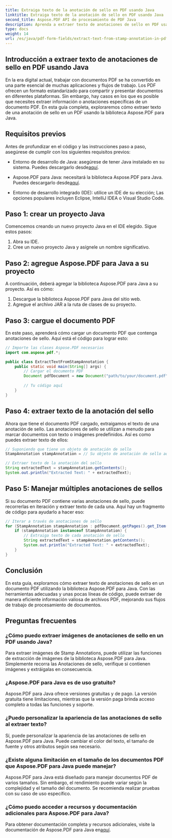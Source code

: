 ```yaml
---
title: Extraiga texto de la anotación de sello en PDF usando Java
linktitle: Extraiga texto de la anotación de sello en PDF usando Java
second_title: Aspose.PDF API de procesamiento de PDF Java
description: Aprenda a extraer texto de anotaciones de sello en PDF usando Java con esta guía completa. Utilice Aspose.PDF para Java para un procesamiento eficiente de documentos PDF.
type: docs
weight: 14
url: /es/java/pdf-form-fields/extract-text-from-stamp-annotation-in-pdf-using-java/
---
```


## Introducción a extraer texto de anotaciones de sello en PDF usando Java

En la era digital actual, trabajar con documentos PDF se ha convertido en una parte esencial de muchas aplicaciones y flujos de trabajo. Los PDF ofrecen un formato estandarizado para compartir y presentar documentos en diferentes plataformas. Sin embargo, hay casos en los que es posible que necesites extraer información o anotaciones específicas de un documento PDF. En esta guía completa, exploraremos cómo extraer texto de una anotación de sello en un PDF usando la biblioteca Aspose.PDF para Java.

## Requisitos previos

Antes de profundizar en el código y las instrucciones paso a paso, asegúrese de cumplir con los siguientes requisitos previos:

-  Entorno de desarrollo de Java: asegúrese de tener Java instalado en su sistema. Puedes descargarlo desde[aquí](https://www.java.com/download/).

-  Aspose.PDF para Java: necesitará la biblioteca Aspose.PDF para Java. Puedes descargarlo desde[aquí](https://releases.aspose.com/pdf/java/).

- Entorno de desarrollo integrado (IDE): utilice un IDE de su elección; Las opciones populares incluyen Eclipse, IntelliJ IDEA o Visual Studio Code.

## Paso 1: crear un proyecto Java

Comencemos creando un nuevo proyecto Java en el IDE elegido. Sigue estos pasos:

1. Abra su IDE.
2. Cree un nuevo proyecto Java y asígnele un nombre significativo.

## Paso 2: agregue Aspose.PDF para Java a su proyecto

A continuación, deberá agregar la biblioteca Aspose.PDF para Java a su proyecto. Así es cómo:

1. Descargue la biblioteca Aspose.PDF para Java del sitio web.
2. Agregue el archivo JAR a la ruta de clases de su proyecto.

## Paso 3: cargue el documento PDF

En este paso, aprenderá cómo cargar un documento PDF que contenga anotaciones de sello. Aquí está el código para lograr esto:

```java
// Importe las clases Aspose.PDF necesarias
import com.aspose.pdf.*;

public class ExtractTextFromStampAnnotation {
    public static void main(String[] args) {
        // Cargar el documento PDF
        Document pdfDocument = new Document("path/to/your/document.pdf");
        
        // Tu código aquí
    }
}
```

## Paso 4: extraer texto de la anotación del sello

Ahora que tiene el documento PDF cargado, extraigamos el texto de una anotación de sello. Las anotaciones de sello se utilizan a menudo para marcar documentos con texto o imágenes predefinidos. Así es como puedes extraer texto de ellos:

```java
// Suponiendo que tiene un objeto de anotación de sello
StampAnnotation stampAnnotation = // Su objeto de anotación de sello aquí

// Extraer texto de la anotación del sello
String extractedText = stampAnnotation.getContents();
System.out.println("Extracted Text: " + extractedText);
```

## Paso 5: Manejar múltiples anotaciones de sellos

Si su documento PDF contiene varias anotaciones de sello, puede recorrerlas en iteración y extraer texto de cada una. Aquí hay un fragmento de código para ayudarlo a hacer eso:

```java
// Iterar a través de anotaciones de sello
for (StampAnnotation stampAnnotation : pdfDocument.getPages().get_Item(1).getAnnotations()) {
    if (stampAnnotation instanceof StampAnnotation) {
        // Extraiga texto de cada anotación de sello
        String extractedText = stampAnnotation.getContents();
        System.out.println("Extracted Text: " + extractedText);
    }
}
```

## Conclusión

En esta guía, exploramos cómo extraer texto de anotaciones de sello en un documento PDF utilizando la biblioteca Aspose.PDF para Java. Con las herramientas adecuadas y unas pocas líneas de código, puede extraer de manera eficiente información valiosa de archivos PDF, mejorando sus flujos de trabajo de procesamiento de documentos.

## Preguntas frecuentes

### ¿Cómo puedo extraer imágenes de anotaciones de sello en un PDF usando Java?

Para extraer imágenes de Stamp Annotations, puede utilizar las funciones de extracción de imágenes de la biblioteca Aspose.PDF para Java. Simplemente recorra las Anotaciones de sello, verifique si contienen imágenes y extráigalas en consecuencia.

### ¿Aspose.PDF para Java es de uso gratuito?

Aspose.PDF para Java ofrece versiones gratuitas y de pago. La versión gratuita tiene limitaciones, mientras que la versión paga brinda acceso completo a todas las funciones y soporte.

### ¿Puedo personalizar la apariencia de las anotaciones de sello al extraer texto?

Sí, puede personalizar la apariencia de las anotaciones de sello en Aspose.PDF para Java. Puede cambiar el color del texto, el tamaño de fuente y otros atributos según sea necesario.

### ¿Existe alguna limitación en el tamaño de los documentos PDF que Aspose.PDF para Java puede manejar?

Aspose.PDF para Java está diseñado para manejar documentos PDF de varios tamaños. Sin embargo, el rendimiento puede variar según la complejidad y el tamaño del documento. Se recomienda realizar pruebas con su caso de uso específico.

### ¿Cómo puedo acceder a recursos y documentación adicionales para Aspose.PDF para Java?

 Para obtener documentación completa y recursos adicionales, visite la documentación de Aspose.PDF para Java en[aquí](https://reference.aspose.com/pdf/java/).
